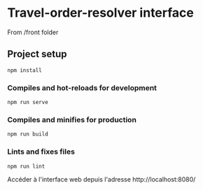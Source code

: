 # Travel-order-resolver interface

From /front folder
## Project setup
```
npm install
```

### Compiles and hot-reloads for development
```
npm run serve
```

### Compiles and minifies for production
```
npm run build
```

### Lints and fixes files
```
npm run lint
```


Accéder à l'interface web depuis l'adresse http://localhost:8080/
